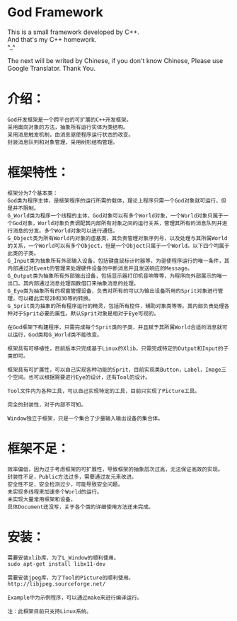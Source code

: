 # God Framework

This is a small framework developed by C++.  
And that's my C++ homework.  
^_^  

The next will be writed by Chinese, if you don't know Chinese, Please use Google Translator. Thank You.  

# 介绍：

	God开发框架是一个跨平台的可扩展的C++开发框架。  
	采用面向对象的方法，抽象所有运行实体为类结构。  
	采用消息触发机制，由消息驱使程序运行状态的改变。  
	封装消息队列和对象管理，采用树形结构管理。  
	
# 框架特性：

	框架分为7个基本类：  
	God类为程序主体，是框架程序的运行所需的载体，理论上程序只需一个God对象就可运行，但是并不限制。  
	G_World类为程序一个线程的主体，God对象可以有多个World对象，一个World对象只属于一个God对象，World对象负责调配其内部所有对象之间的运行关系，管理其所有的消息队列并进行消息的分发。多个World对象可以进行通信。  
	G_Object类为所有World内对象的虚基类，其负责管理对象序列号，以及处理与其所属World的关系，一个World可以有多个Object，但是一个Object只属于一个World。以下四个均属于此类的子类。  
	G_Input类为抽象所有外部输入设备，包括键盘鼠标计时器等，为驱使程序运行的唯一条件，其内部通过对Event的管理来处理硬件设备的中断消息并且发送响应的Message。  
	G_Output类为抽象所有外部输出设备，包括显示器打印机音响等等，为程序向外部展示的唯一出口。其内部通过消息处理函数借口来抽象消息的处理。  
	G_Eye类为抽象所有的视窗管理设备，负责对所有的可以为输出设备所用的Sprit对象进行管理，可以藉此实现2D和3D等的转换。  
	G_Sprit类为抽象的所有程序运行的精灵，包括所有控件，辅助对象类等等。其内部负责处理各种对于Sprit必要的属性。默认Sprit对象是相对于Eye可视的。  
	
	在God框架下构建程序，只需完成每个Sprit类的子类，并且赋予其所属World合适的消息就可以运行，God类和G_World类不能改变。  
	
	框架具有可移植性，目前版本只完成基于Linux的Xlib，只需完成特定的Output和Input的子类即可。  
	
	框架具有可扩展性，可以自己实现各种功能的Sprit，目前实现类Button，Label，Image三个空间。也可以根据需要进行Eye的设计，还有Tool的设计。  
	
	Tool文件内为各种工具，可以自己实现特定的工具，目前只实现了Picture工具。  
	
	完全的封装性，对于内部不可知。  
	
	Window独立于框架，只是一个集合了少量输入输出设备的集合体。  
	
# 框架不足：

	效率偏低，因为过于考虑框架的可扩展性，导致框架的抽象层次过高，无法保证高效的实现。  
	封装性不足，Public方法过多，需要通过友元来改进。  
	安全性不足，安全检测过少，可能导致安全问题。  
	未实现多线程来加速多个World的运行。  
	未实现大量常用框架和设备。  
	具体Document还没写，关于各个类的详细使用方法还未完成。  
	
# 安装：

	需要安装xlib库，为了L_Window的顺利使用。  
	sudo apt-get install libx11-dev
	
	需要安装jpeg库，为了Tool的Picture的顺利使用。  
	http://libjpeg.sourceforge.net/
	
	Example中为示例程序，可以通过make来进行编译运行。  
	
	注：此框架目前只支持Linux系统。  
